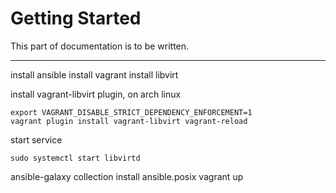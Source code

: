 # Getting Started

This part of documentation is to be written.

---

install ansible
install vagrant
install libvirt

install vagrant-libvirt plugin, on arch linux

```shell
export VAGRANT_DISABLE_STRICT_DEPENDENCY_ENFORCEMENT=1
vagrant plugin install vagrant-libvirt vagrant-reload
```

start service

```shell
sudo systemctl start libvirtd
```

ansible-galaxy collection install ansible.posix
vagrant up
